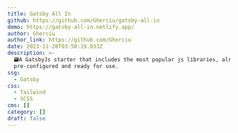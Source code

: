 ```yaml
---
title: Gatsby All In
github: https://github.com/Gherciu/gatsby-all-in
demo: https://gatsby-all-in.netlify.app/
author: Gherciu
author_link: https://github.com/Gherciu
date: 2023-11-28T03:50:19.833Z
description: >-
  🗃A GatsbyJs starter that includes the most popular js libraries, already
  pre-configured and ready for use.
ssg:
  - Gatsby
css:
  - Tailwind
  - SCSS
cms: []
category: []
draft: false
---
```

